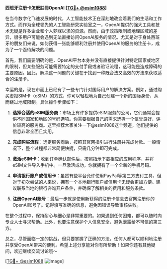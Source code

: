 **西班牙注册卡怎麽註冊OpenAI [[TG💪+ @esim1088](https://t.me/s/esim1088)]**

在当今数字化飞速发展的时代，人工智能技术正在深刻地改变着我们的生活和工作方式。而作为全球领先的人工智能研究实验室之一，OpenAI提供的强大工具和技术无疑是许多企业和个人梦寐以求的资源。然而，由于政策限制或地理区域的差异，很多用户可能会遇到无法直接访问OpenAI服务的情况。尤其是对于身处西班牙的朋友们来说，如何获得一张能够顺利注册并使用OpenAI的服务的注册卡，成为了一个亟待解决的问题。

首先，我们需要明确的是，OpenAI平台本身并没有直接提供针对特定国家或地区的限制，但某些服务可能需要特定的支付手段或者验证流程，这可能是造成障碍的主要原因。因此，解决这一问题的关键在于找到一种既合法又高效的方法来获取适合的注册卡。

幸运的是，现在市面上已经有了一些专门针对国际用户的解决方案。例如，通过购买虚拟SIM卡（eSIM）的方式，你可以轻松地为自己创建一个新的国际身份，从而绕过地域限制。具体操作步骤如下：

1. **选择合适的eSIM服务商**：市场上有许多提供eSIM服务的公司，它们通常会提供不同国家和地区的号码选项。你需要根据自己的需求选择一个信誉良好、评价较高的服务商。这里推荐大家关注一下@esim1088这个频道，他们提供的信息非常全面且实用。

2. **完成购买流程**：选定服务商后，按照其官网指引进行注册并完成付款。一般情况下，整个过程都非常简便快捷，只需几分钟即可完成。

3. **激活eSIM卡**：收到订单确认邮件后，按照指示下载相应的应用程序，并将eSIM文件导入手机中。一旦激活成功，你就拥有了一个全新的手机号码。

4. **申请银行账户或信用卡**：虽然有些平台允许使用PayPal等第三方支付工具，但对于初次尝试的人来说，拥有一个本地银行账户或信用卡无疑会更加方便。建议联系当地的银行咨询开户条件，并确保了解相关的费用和服务条款。

5. **注册OpenAI账号**：最后一步就是使用新获得的注册卡信息去官网注册你的OpenAI账号了。记得填写准确的信息，避免因错误导致审核失败。

在整个过程中，保持耐心与细心是非常重要的。如果遇到任何困难，都可以随时向专业人士寻求帮助。此外，也要注意保护个人信息安全，避免泄露给不可信的第三方。

总之，尽管面临一定的挑战，但只要掌握了正确的方法，任何人都可以顺利地注册并享受OpenAI带来的便利。希望上述分享能对你有所帮助！如果你还有其他疑问，欢迎继续交流讨论哦～

[[TG💪+ @esim1088](https://t.me/s/esim1088) ![Image](https://i.postimg.cc/4NQfJmqS/Snipaste-2025-05-13-00-14-12.png)]